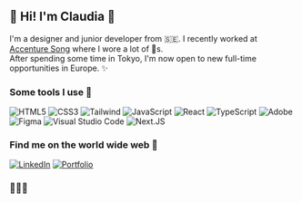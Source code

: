 ## 👋 Hi! I'm Claudia :sunflower:


I'm a designer and junior developer from 🇸🇪. I recently worked at [Accenture Song](https://www.accenture.com/se-en/about/accenture-song-index) where I wore a lot of 🎩s. <br/>
After spending some time in Tokyo, I'm now open to new full-time opportunities in Europe. ✨ 

### Some tools I use :seedling:

<img alt="HTML5" src="https://img.shields.io/badge/html5%20-%23E34F26.svg?&style=for-the-badge&logo=html5&logoColor=white"/> <img alt="CSS3" src="https://img.shields.io/badge/css3%20-%231572B6.svg?&style=for-the-badge&logo=css3&logoColor=white"/> <img alt="Tailwind" src="https://img.shields.io/badge/Tailwind_CSS-38B2AC?style=for-the-badge&logo=tailwind-css&logoColor=white"> <img alt="JavaScript" src="https://img.shields.io/badge/javascript%20-%23323330.svg?&style=for-the-badge&logo=javascript&logoColor=%23F7DF1E"/> <img alt="React" src="https://img.shields.io/badge/react%20-%2320232a.svg?&style=for-the-badge&logo=react&logoColor=%2361DAFB"/> <img alt="TypeScript" src="https://img.shields.io/badge/typescript%20-%23007ACC.svg?&style=for-the-badge&logo=typescript&logoColor=white"/> <img alt="Adobe" src="https://img.shields.io/badge/adobe%20-%23FF0000.svg?&style=for-the-badge&logo=adobe&logoColor=white"/> <img alt="Figma" src="https://img.shields.io/badge/figma%20-%231d30c2.svg?&style=for-the-badge&logo=figma&logoColor=white"/> <img alt="Visual Studio Code" src="https://img.shields.io/badge/Visual%20Studio%20Code-7b3de0.svg?&style=for-the-badge&logo=visual-studio-code&logoColor=white"/> <img alt="Next.JS" src="https://img.shields.io/badge/next.js-000000?style=for-the-badge&logo=nextdotjs&logoColor=white"/>

### Find me on the world wide web 💐
[<img alt="LinkedIn" src="https://img.shields.io/badge/Linkedin-0A66C2?style=for-the-badge&logo=twitter&logoColor=white"/>](https://www.linkedin.com/in/claudia-jager) [<img alt="Portfolio" src="https://img.shields.io/badge/Portfolio-c951a3?style=for-the-badge&logo=twitter&logoColor=white"/>](https://claudiajaeger.azurewebsites.net/)

### 🪷🪷🪷

<!--
**claudiajaeger/claudiajaeger** is a ✨ _special_ ✨ repository because its `README.md` (this file) appears on your GitHub profile.

Here are some ideas to get you started:

- 🔭 I’m currently working on ...
- 🌱 I’m currently learning ...
- 👯 I’m looking to collaborate on ...
- 🤔 I’m looking for help with ...
- 💬 Ask me about ...
- 📫 How to reach me: ...
- 😄 Pronouns: ...
- ⚡ Fun fact: ...
-->
